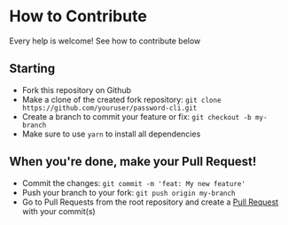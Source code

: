 # How to Contribute
Every help is welcome! See how to contribute below

## Starting
 * Fork this repository on Github
 * Make a clone of the created fork repository: `git clone https://github.com/youruser/password-cli.git`
 * Create a branch to commit your feature or fix: `git checkout -b my-branch`
 * Make sure to use `yarn` to install all dependencies

## When you're done, make your Pull Request!
 * Commit the changes: `git commit -m 'feat: My new feature'`
 * Push your branch to your fork: `git push origin my-branch`
 * Go to Pull Requests from the root repository and create a [Pull Request](https://github.com/pedrinfx/password-cli/pulls) with your commit(s)